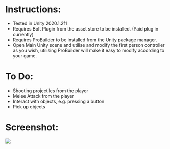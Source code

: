 # Instructions:

- Tested in Unity 2020.1.2f1
- Requires Bolt Plugin from the asset store to be installed. (Paid plug in currently)
- Requires ProBuilder to be installed from the Unity package manager.
- Open Main Unity scene and utilise and modify the first person controller as you wish, utilising ProBuilder will make it easy to modify according to your game.

# To Do:

- Shooting projectiles from the player
- Melee Attack from the player
- Interact with objects, e.g. pressing a button
- Pick up objects


# Screenshot: 

![](https://i.snap.as/A2Ed4QY.png)
